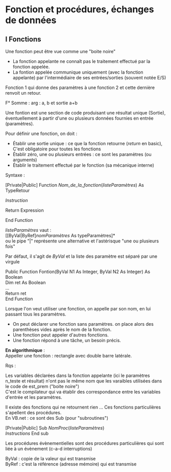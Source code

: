 # Fonction et procédures, échanges de données

## I Fonctions  

Une fonction peut être vue comme une "boite noire"  

- La fonction appelante ne connaît pas le traitement effectué par la fonction appelée.  
- La fontion appelée communique uniquement (avec la fonction appelante) par l'intermédiaire de ses entrées/sorties (souvent notée E/S)  

Fonction 1 qui donne des paramètres à une fonction 2 et cette dernière renvoit un retour.  

F° Somme : 
arg : a, b et sortie a+b  

Une fontion est une section de code produisant une résultat unique (Sortie), éventuellement à partir d'une ou plusieurs données fournies en entrée (paramètres).  

Pour définir une fonction, on doit :  

- Établir une sortie unique : ce que la fonction retourne (*return* en basic), C'est obligatoire pour toutes les fonctions  
- Établir zéro, une ou plusieurs entrées : ce sont les paramètres (ou arguments)  
- Établir le traitement effectué par le fonction (sa mécanique interne)  

Syntaxe :  

[Private|Public] Function *Nom_de_la_fonction*(*listeParamètres*) As TypeRetour  

*Instruction*   

Return Expression  

End Function  

*listeParamètres* vaut :  
[[ByVal|ByRef]*nomParamètres* As typeParamètres]*  
ou le pipe "|" représente une alternative et l'astérisque "une ou plusieurs fois"  

Par défaut, il s'agit de *ByVal* et la liste des paramètre est séparé par une virgule  

Public Function Fontion(ByVal N1 As Integer, ByVal N2 As Integer) As Boolean  
Dim ret As Boolean  
...  
Return ret  
End Function  

Lorsque l'on veut utiliser une fonction, on appelle par son nom, en lui passant tous les paramètres.  

- On peut déclarer une fonction sans paramètres. on place alors des parenthèses vides après le nom de la fonction.  
- Une fonction peut appeler d'autres fonctions.  
- Une fonction répond à une tâche, un besoin précis.  

**En algorithmique** :  
Appeller une fonction : rectangle avec double barre latérale.  

Rqs :  

Les variables déclarées dans la fonction appelante (ici le paramètres n_teste et résultat) n'ont pas le même nom que les varaibles utilisées dans le code de est_prem ("boite noire")  
C'est le compilateur qui va établir des correspondance entre les variables d'entrée et les paramètres.  

Il existe des fonctions qui ne retournent rien ...
Ces fonctions particulières s'apellent des procédures.  
En VB.net : ce sont des Sub (pour "subroutines")  

[Private|Public] Sub *NomProc*(*listeParamètres*)  
*Instructions*
End sub 

Les procédures évènementielles sont des procédures particulières qui sont liée à un évènement (c-a-d interruptions)  

ByVal : copie de la valeur qui est transmise  
ByRef : c'est la référence (adresse mémoire) qui est transmise  


